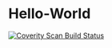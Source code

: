 # Hello-World
<a href="https://scan.coverity.com/projects/jay823001-hello-world">
  <img alt="Coverity Scan Build Status"
       src="https://scan.coverity.com/projects/28839/badge.svg"/>
</a>
